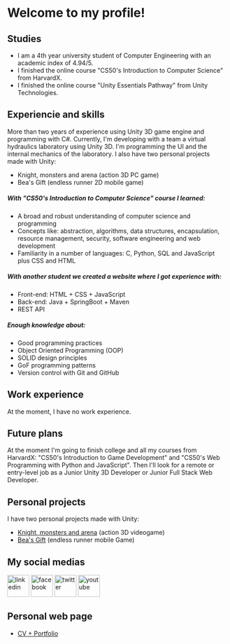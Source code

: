 # Welcome to my profile!

## Studies
- I am a 4th year university student of Computer Engineering with an academic index of 4.94/5.
- I finished the online course "CS50's Introduction to Computer Science" from HarvardX.
- I finished the online course "Unity Essentials Pathway" from Unity Technologies.

## Experiencie and skills
More than two years of experience using Unity 3D game engine and programming with C#. Currently, I'm developing with a team a virtual hydraulics laboratory using Unity 3D. I'm programming the UI and the internal mechanics of the laboratory. I also have two personal projects made with Unity:
- Knight, monsters and arena (action 3D PC game)
- Bea's Gift (endless runner 2D mobile game)

##### With "CS50's Introduction to Computer Science" course I learned:
- A broad and robust understanding of computer science and programming
- Concepts like: abstraction, algorithms, data structures, encapsulation, resource management, security, software engineering and web development
- Familiarity in a number of languages: C, Python, SQL and JavaScript plus CSS and HTML

##### With another student we created a website where I got experience with:
- Front-end: HTML + CSS + JavaScript
- Back-end: Java + SpringBoot + Maven
- REST API

##### Enough knowledge about:
- Good programming practices
- Object Oriented Programming (OOP)
- SOLID design principles
- GoF programming patterns
- Version control with Git and GitHub

## Work experience
At the moment, I have no work experience.

## Future plans
At the moment I'm going to finish college and all my courses from HarvardX: "CS50's Introduction to Game Development" and "CS50's Web Programming with Python and JavaScript". Then I'll look for a remote or entry-level job as a Junior Unity 3D Developer or Junior Full Stack Web Developer.
 
## Personal projects
I have two personal projects made with Unity:
- [Knight, monsters and arena](https://github.com/KidBourbon/knight-monsters-arena) (action 3D videogame)
- [Bea's Gift](https://github.com/KidBourbon/bea-gift) (endless runner mobile Game)

## My social medias
<a href="https://www.linkedin.com/in/leonardo-collazo-klenina" target="_blank"> <img src="https://img.icons8.com/fluency/48/linkedin.png" alt="linkedin" width="50" height="50"/></a>
<a href="https://www.facebook.com/leonardo.collazo.klenina" target="_blank"> <img src="https://img.icons8.com/fluency/48/facebook-new.png" alt="facebook" width="50" height="50"/></a>
<a href="https://twitter.com/KidBourbon6" target="_blank"> <img src="https://img.icons8.com/fluency/48/twitter.png" alt="twitter" width="50" height="50"/></a>
<a href="https://www.youtube.com/channel/UCUVv_L27fI0xbvdScYOGm2A" target="_blank"> <img src="https://img.icons8.com/3d-fluency/94/youtube-play.png" alt="youtube" width="50" height="50"/></a>

## Personal web page
- [CV + Portfolio](https://kidbourbon.github.io/KidBourbon/)
